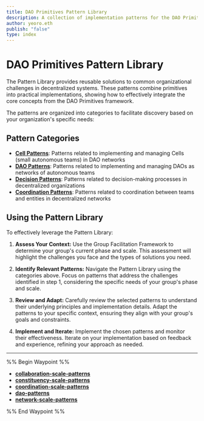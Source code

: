 ```yaml
---
title: DAO Primitives Pattern Library
description: A collection of implementation patterns for the DAO Primitives framework
author: yeoro.eth
publish: "false"
type: index
---
```


# DAO Primitives Pattern Library

The Pattern Library provides reusable solutions to common organizational challenges in decentralized systems. These patterns combine primitives into practical implementations, showing how to effectively integrate the core concepts from the DAO Primitives framework.

The patterns are organized into categories to facilitate discovery based on your organization's specific needs:

## Pattern Categories

- **[Cell Patterns](notes/dao-primitives/patterns/collaboration-scale-patterns/collaboration-scale-patterns.md)**: Patterns related to implementing and managing Cells (small autonomous teams) in DAO networks
- **[DAO Patterns](dao-patterns/dao-patterns.md)**: Patterns related to implementing and managing DAOs as networks of autonomous teams
- **[Decision Patterns](decision-patterns/decision-patterns.md)**: Patterns related to decision-making processes in decentralized organizations
- **[Coordination Patterns](notes/dao-primitives/patterns/coordination-scale-patterns/coordination-scale-patterns.md)**: Patterns related to coordination between teams and entities in decentralized networks

## Using the Pattern Library

To effectively leverage the Pattern Library:

1. **Assess Your Context:** Use the Group Facilitation Framework to determine your group's current phase and scale. This assessment will highlight the challenges you face and the types of solutions you need.

2. **Identify Relevant Patterns:** Navigate the Pattern Library using the categories above. Focus on patterns that address the challenges identified in step 1, considering the specific needs of your group's phase and scale.

3. **Review and Adapt:** Carefully review the selected patterns to understand their underlying principles and implementation details. Adapt the patterns to your specific context, ensuring they align with your group's goals and constraints.

4. **Implement and Iterate:** Implement the chosen patterns and monitor their effectiveness. Iterate on your implementation based on feedback and experience, refining your approach as needed.

---

%% Begin Waypoint %%
- **[collaboration-scale-patterns](./collaboration-scale-patterns/collaboration-scale-patterns.md)**
- **[constituency-scale-patterns](./constituency-scale-patterns/constituency-scale-patterns.md)**
- **[coordination-scale-patterns](./coordination-scale-patterns/coordination-scale-patterns.md)**
- **[dao-patterns](./dao-patterns/dao-patterns.md)**
- **[network-scale-patterns](./network-scale-patterns/network-scale-patterns.md)**

%% End Waypoint %%